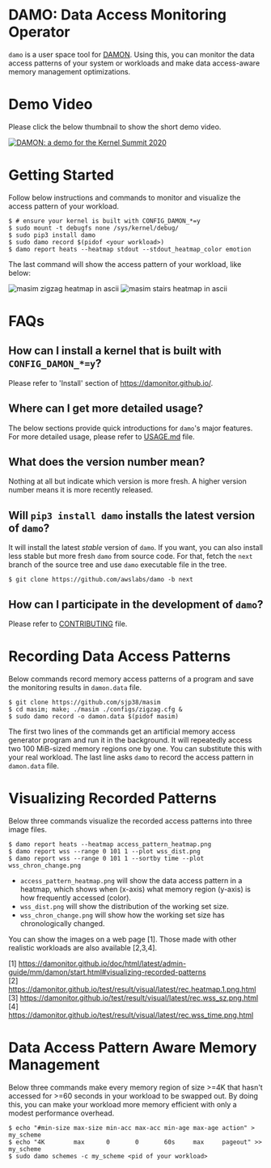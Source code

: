 DAMO: Data Access Monitoring Operator
=====================================

`damo` is a user space tool for [DAMON](https://damonitor.github.io).  Using
this, you can monitor the data access patterns of your system or workloads and
make data access-aware memory management optimizations.



Demo Video
==========

Please click the below thumbnail to show the short demo video.

[![DAMON: a demo for the Kernel Summit 2020](
http://img.youtube.com/vi/l63eqbVBZRY/0.jpg)](
http://www.youtube.com/watch?v=l63eqbVBZRY
"DAMON: a demo for the Kernel Summit 2020")


Getting Started
===============

Follow below instructions and commands to monitor and visualize the access
pattern of your workload.

    $ # ensure your kernel is built with CONFIG_DAMON_*=y
    $ sudo mount -t debugfs none /sys/kernel/debug/
    $ sudo pip3 install damo
    $ sudo damo record $(pidof <your workload>)
    $ damo report heats --heatmap stdout --stdout_heatmap_color emotion

The last command will show the access pattern of your workload, like below:

![masim zigzag heatmap in ascii](https://raw.githubusercontent.com/awslabs/damo/v1.5.4/images/masim_zigzag_heatmap_ascii.png)
![masim stairs heatmap in ascii](https://raw.githubusercontent.com/awslabs/damo/v1.5.4/images/masim_stairs_heatmap_ascii.png)


FAQs
====

How can I install a kernel that is built with `CONFIG_DAMON_*=y`?
-----------------------------------------------------------------

Please refer to 'Install' section of https://damonitor.github.io/.

Where can I get more detailed usage?
------------------------------------

The below sections provide quick introductions for `damo`'s major features.
For more detailed usage, please refer to [USAGE.md](https://github.com/awslabs/damo/blob/v1.5.4/USAGE.md) file.


What does the version number mean?
----------------------------------

Nothing at all but indicate which version is more fresh.  A higher version
number means it is more recently released.


Will `pip3 install damo` installs the latest version of `damo`?
---------------------------------------------------------------

It will install the latest _stable_ version of `damo`.  If you want, you can
also install less stable but more fresh `damo` from source code.  For that,
fetch the `next` branch of the source tree and use `damo` executable file in
the tree.

    $ git clone https://github.com/awslabs/damo -b next


How can I participate in the development of `damo`?
---------------------------------------------------

Please refer to
[CONTRIBUTING](https://github.com/awslabs/damo/blob/next/CONTRIBUTING) file.



Recording Data Access Patterns
==============================

Below commands record memory access patterns of a program and save the
monitoring results in `damon.data` file.

    $ git clone https://github.com/sjp38/masim
    $ cd masim; make; ./masim ./configs/zigzag.cfg &
    $ sudo damo record -o damon.data $(pidof masim)

The first two lines of the commands get an artificial memory access generator
program and run it in the background.  It will repeatedly access two 100
MiB-sized memory regions one by one.  You can substitute this with your real
workload.  The last line asks ``damo`` to record the access pattern in
``damon.data`` file.


Visualizing Recorded Patterns
=============================

Below three commands visualize the recorded access patterns into three
image files.

    $ damo report heats --heatmap access_pattern_heatmap.png
    $ damo report wss --range 0 101 1 --plot wss_dist.png
    $ damo report wss --range 0 101 1 --sortby time --plot wss_chron_change.png

- ``access_pattern_heatmap.png`` will show the data access pattern in a
  heatmap, which shows when (x-axis) what memory region (y-axis) is how
  frequently accessed (color).
- ``wss_dist.png`` will show the distribution of the working set size.
- ``wss_chron_change.png`` will show how the working set size has
  chronologically changed.

You can show the images on a web page [1].  Those made with other realistic
workloads are also available [2,3,4].

[1] https://damonitor.github.io/doc/html/latest/admin-guide/mm/damon/start.html#visualizing-recorded-patterns  
[2] https://damonitor.github.io/test/result/visual/latest/rec.heatmap.1.png.html  
[3] https://damonitor.github.io/test/result/visual/latest/rec.wss_sz.png.html  
[4] https://damonitor.github.io/test/result/visual/latest/rec.wss_time.png.html


Data Access Pattern Aware Memory Management
===========================================

Below three commands make every memory region of size >=4K that hasn't accessed
for >=60 seconds in your workload to be swapped out.  By doing this, you can
make your workload more memory efficient with only a modest performance
overhead.

    $ echo "#min-size max-size min-acc max-acc min-age max-age action" > my_scheme
    $ echo "4K        max      0       0       60s     max     pageout" >> my_scheme
    $ sudo damo schemes -c my_scheme <pid of your workload>
